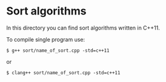 # Sort algorithms
In this directory you can find sort algorithms written in C++11.

To compile single program use:

`$ g++ sort/name_of_sort.cpp -std=c++11`

or

`$ clang++ sort/name_of_sort.cpp -std=c++11`
